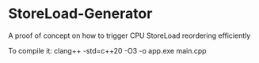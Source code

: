 # StoreLoad-Generator
A proof of concept on how to trigger CPU StoreLoad reordering efficiently

To compile it:
clang++ -std=c++20 -O3 -o app.exe main.cpp
